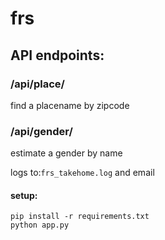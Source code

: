 # frs
## API endpoints:
### /api/place/<zip>
  find a placename by zipcode
### /api/gender/<name>
  estimate a gender by name  
  
logs to:`frs_takehome.log` and email
#### setup:  
  `pip install -r requirements.txt`  
  `python app.py`
